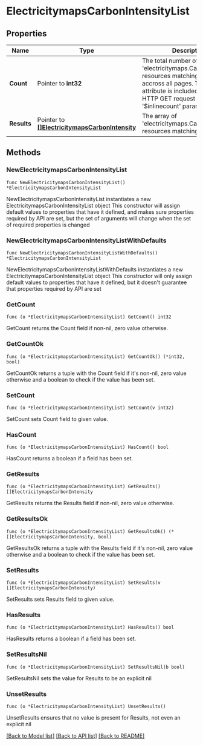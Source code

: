 # ElectricitymapsCarbonIntensityList

## Properties

Name | Type | Description | Notes
------------ | ------------- | ------------- | -------------
**Count** | Pointer to **int32** | The total number of &#39;electricitymaps.CarbonIntensity&#39; resources matching the request, accross all pages. The &#39;Count&#39; attribute is included when the HTTP GET request includes the &#39;$inlinecount&#39; parameter. | [optional] 
**Results** | Pointer to [**[]ElectricitymapsCarbonIntensity**](ElectricitymapsCarbonIntensity.md) | The array of &#39;electricitymaps.CarbonIntensity&#39; resources matching the request. | [optional] 

## Methods

### NewElectricitymapsCarbonIntensityList

`func NewElectricitymapsCarbonIntensityList() *ElectricitymapsCarbonIntensityList`

NewElectricitymapsCarbonIntensityList instantiates a new ElectricitymapsCarbonIntensityList object
This constructor will assign default values to properties that have it defined,
and makes sure properties required by API are set, but the set of arguments
will change when the set of required properties is changed

### NewElectricitymapsCarbonIntensityListWithDefaults

`func NewElectricitymapsCarbonIntensityListWithDefaults() *ElectricitymapsCarbonIntensityList`

NewElectricitymapsCarbonIntensityListWithDefaults instantiates a new ElectricitymapsCarbonIntensityList object
This constructor will only assign default values to properties that have it defined,
but it doesn't guarantee that properties required by API are set

### GetCount

`func (o *ElectricitymapsCarbonIntensityList) GetCount() int32`

GetCount returns the Count field if non-nil, zero value otherwise.

### GetCountOk

`func (o *ElectricitymapsCarbonIntensityList) GetCountOk() (*int32, bool)`

GetCountOk returns a tuple with the Count field if it's non-nil, zero value otherwise
and a boolean to check if the value has been set.

### SetCount

`func (o *ElectricitymapsCarbonIntensityList) SetCount(v int32)`

SetCount sets Count field to given value.

### HasCount

`func (o *ElectricitymapsCarbonIntensityList) HasCount() bool`

HasCount returns a boolean if a field has been set.

### GetResults

`func (o *ElectricitymapsCarbonIntensityList) GetResults() []ElectricitymapsCarbonIntensity`

GetResults returns the Results field if non-nil, zero value otherwise.

### GetResultsOk

`func (o *ElectricitymapsCarbonIntensityList) GetResultsOk() (*[]ElectricitymapsCarbonIntensity, bool)`

GetResultsOk returns a tuple with the Results field if it's non-nil, zero value otherwise
and a boolean to check if the value has been set.

### SetResults

`func (o *ElectricitymapsCarbonIntensityList) SetResults(v []ElectricitymapsCarbonIntensity)`

SetResults sets Results field to given value.

### HasResults

`func (o *ElectricitymapsCarbonIntensityList) HasResults() bool`

HasResults returns a boolean if a field has been set.

### SetResultsNil

`func (o *ElectricitymapsCarbonIntensityList) SetResultsNil(b bool)`

 SetResultsNil sets the value for Results to be an explicit nil

### UnsetResults
`func (o *ElectricitymapsCarbonIntensityList) UnsetResults()`

UnsetResults ensures that no value is present for Results, not even an explicit nil

[[Back to Model list]](../README.md#documentation-for-models) [[Back to API list]](../README.md#documentation-for-api-endpoints) [[Back to README]](../README.md)


